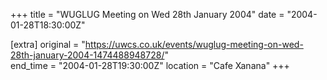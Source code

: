 +++
title = "WUGLUG Meeting on Wed 28th January 2004"
date = "2004-01-28T18:30:00Z"

[extra]
original = "https://uwcs.co.uk/events/wuglug-meeting-on-wed-28th-january-2004-1474488948728/"    
end_time = "2004-01-28T19:30:00Z"
location = "Cafe Xanana"
+++



